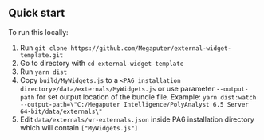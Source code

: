 ## Quick start

To run this locally:

1. Run `git clone https://github.com/Megaputer/external-widget-template.git`
2. Go to directory with `cd external-widget-template`
3. Run `yarn dist`
4. Copy `build/MyWidgets.js` to a `<PA6 installation directory>/data/externals/MyWidgets.js` or use parameter `--output-path` for set output location of the bundle file.
 Example: `yarn dist:watch --output-path=\"C:/Megaputer Intelligence/PolyAnalyst 6.5 Server 64-bit/data/externals\"`
5. Edit `data/externals/wr-externals.json` inside PA6 installation directory which will contain `["MyWidgets.js"]`
